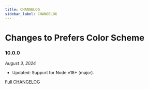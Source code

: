 ```yaml
---
title: CHANGELOG
sidebar_label: CHANGELOG
---
```

# Changes to Prefers Color Scheme

### 10.0.0

_August 3, 2024_

- Updated: Support for Node v18+ (major).

[Full CHANGELOG](https://github.com/csstools/postcss-plugins/tree/main/plugins/css-prefers-color-scheme/CHANGELOG.md)

